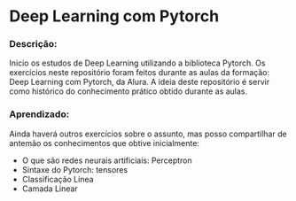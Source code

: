 # Deep Learning com Pytorch

### Descrição:
Inicio os estudos de Deep Learning utilizando a biblioteca Pytorch. Os exercícios neste repositório foram feitos durante as aulas da formação: Deep Learning com Pytorch, da Alura. A ideia deste repositório é servir como histórico do conhecimento prático obtido durante as aulas.

### Aprendizado:
Ainda haverá outros exercícios sobre o assunto, mas posso compartilhar de antemão os conhecimentos que obtive inicialmente:
- O que são redes neurais artificiais: Perceptron
- Sintaxe do Pytorch: tensores
- Classificação Linea
- Camada Linear
